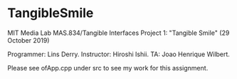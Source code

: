 # TangibleSmile
MIT Media Lab MAS.834/Tangible Interfaces Project 1: "Tangible Smile" (29 October 2019)

Programmer: Lins Derry. Instructor: Hiroshi Ishii. TA: Joao Henrique Wilbert.

Please see ofApp.cpp under src to see my work for this assignment.
